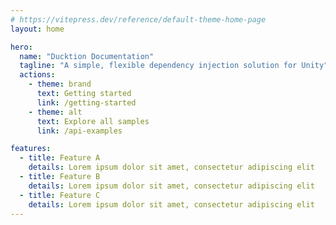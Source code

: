```yaml
---
# https://vitepress.dev/reference/default-theme-home-page
layout: home

hero:
  name: "Ducktion Documentation"
  tagline: "A simple, flexible dependency injection solution for Unity"
  actions:
    - theme: brand
      text: Getting started
      link: /getting-started
    - theme: alt
      text: Explore all samples
      link: /api-examples

features:
  - title: Feature A
    details: Lorem ipsum dolor sit amet, consectetur adipiscing elit
  - title: Feature B
    details: Lorem ipsum dolor sit amet, consectetur adipiscing elit
  - title: Feature C
    details: Lorem ipsum dolor sit amet, consectetur adipiscing elit
---
```


